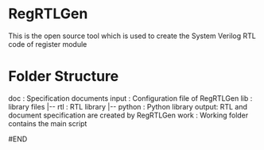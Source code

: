 # RegRTLGen
This is the open source tool which is used to create the System Verilog RTL code of register module

# Folder Structure
doc   : Specification documents
input : Configuration file of RegRTLGen
lib   : library files
  |-- rtl    : RTL library
  |-- python : Python library
output: RTL and document specification are created by RegRTLGen
work  : Working folder contains the main script

#END